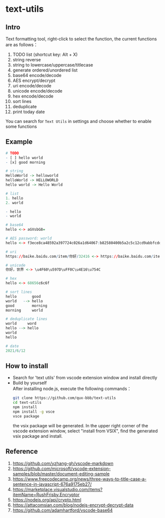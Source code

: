 # text-utils

## Intro
Text formatting tool, right-click to select the function, the current functions are as follows：  
1. TODO list (shortcut key: Alt + X)
2. string reverse
3. string to lowercase/uppercase/titlecase
4. generate ordered/unordered list
5. base64 encode/decode
6. AES encrypt/decrypt
7. uri encode/decode
8. unicode encode/decode
9. hex encode/decode
10. sort lines
11. deduplicate
12. print today date

You can search for `Text Utils` in settings and choose whether to enable some functions  


## Example
```r
# TODO
- [ ] hello world
- [x] good morning

# string
HelloWorld -> helloworld
helloWorld -> HELLOWORLD
hello world -> Hello World

# list
1. hello
2. world

- hello
- world

# base64
hello <-> aGVsbG8=

# AES password: world
hello <-> f3ece8ca48592a397724c026a1d64067:b82580400b5a2c5c12cd9abbfcdd4ef0

# uri
https://baike.baidu.com/item/你好/32416 <-> https://baike.baidu.com/item/%E4%BD%A0%E5%A5%BD/32416

# unicode
你好，世界 <-> \u4F60\u597D\uFF0C\u4E16\u754C

# hex
hello <-> 68656c6c6f

# sort lines
hello       good
world   --> hello
good        morning
morning     world

# deduplicate lines
world     word
hello --> hello
world
hello

# date
2021/6/12
```


## How to install
- Search for 'text utils' from vscode extension window and install directly  
- Build by yourself  
   After installing node.js, execute the following commands：
   ```sh
   git clone https://github.com/qux-bbb/text-utils
   cd text-utils
   npm install
   npm install -g vsce
   vsce package
   ```
   the vsix package will be generated. In the upper right corner of the vscode extension window, select "install from VSIX", find the generated vsix package and install.  


## Reference
1. https://github.com/yzhang-gh/vscode-markdown  
2. https://github.com/microsoft/vscode-extension-samples/blob/master/document-editing-sample  
3. https://www.freecodecamp.org/news/three-ways-to-title-case-a-sentence-in-javascript-676a9175eb27/  
4. https://marketplace.visualstudio.com/items?itemName=RushFrisby.Encryptor  
5. https://nodejs.org/api/crypto.html  
6. https://attacomsian.com/blog/nodejs-encrypt-decrypt-data  
7. https://github.com/adamhartford/vscode-base64  
